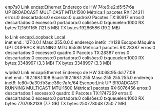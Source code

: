 
enp7s0    Link encap:Ethernet  Endereço de HW 74:e6:e2:d5:57:6a  
          UP BROADCAST MULTICAST  MTU:1500  Métrica:1
          pacotes RX:124311 erros:0 descartados:0 excesso:0 quadro:0
          Pacotes TX:80917 erros:0 descartados:0 excesso:0 portadora:0
          colisões:0 txqueuelen:1000 
          RX bytes:121591165 (121.5 MB) TX bytes:19266586 (19.2 MB)

lo        Link encap:Loopback Local  
          inet end.: 127.0.0.1  Masc:255.0.0.0
          endereço inet6: ::1/128 Escopo:Máquina
          UP LOOPBACK RUNNING  MTU:65536  Métrica:1
          pacotes RX:28387 erros:0 descartados:0 excesso:0 quadro:0
          Pacotes TX:28387 erros:0 descartados:0 excesso:0 portadora:0
          colisões:0 txqueuelen:1000 
          RX bytes:3348997 (3.3 MB) TX bytes:3348997 (3.3 MB)

wlp6s0    Link encap:Ethernet  Endereço de HW 34:68:95:dd:77:09  
          inet end.: 192.168.1.108  Bcast:192.168.1.255  Masc:255.255.255.0
          endereço inet6: fe80::9a30:fb3a:c36c:7afe/64 Escopo:Link
          UP BROADCAST RUNNING MULTICAST  MTU:1500  Métrica:1
          pacotes RX:6076456 erros:0 descartados:1 excesso:0 quadro:0
          Pacotes TX:1747269 erros:0 descartados:0 excesso:0 portadora:0
          colisões:0 txqueuelen:1000 
          RX bytes:7707082139 (7.7 GB) TX bytes:250778048 (250.7 MB)

